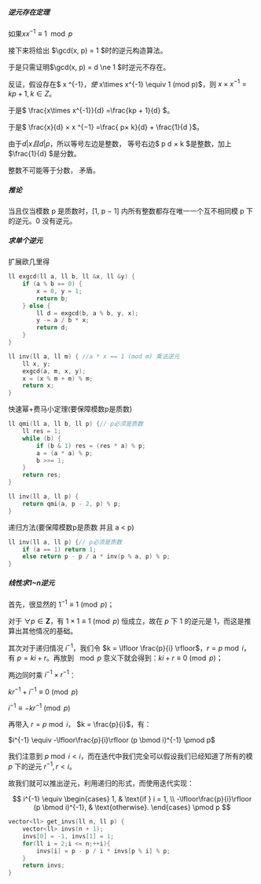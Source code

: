 ##### 逆元存在定理

如果$x x^{-1} \equiv 1 \mod p$

接下来将给出 $\gcd(x, p) = 1 $时的逆元构造算法。

于是只需证明$\gcd(x, p) = d \ne 1 $时逆元不存在。

 反证，假设存在$ x ^{-1}$，使$ x\times x^{-1} \equiv 1 (mod p)$，则 $x × x ^{−1 }= kp + 1, k ∈ Z$。

于是$ \frac{x\times x^{-1}}{d} =\frac{kp + 1}{d} $。

于是$ \frac{x}{d} × x ^{−1} =\frac{ p× k}{d} + \frac{1}{d }$。

由于$d | x 且 d | p$，所以等号左边是整数， 等号右边$ p d × k $是整数，加上 $\frac{1}{d} $是分数。

整数不可能等于分数， 矛盾。

##### 推论

当且仅当模数 p 是质数时，[1, p − 1] 内所有整数都存在唯一一个互不相同模 p 下的逆元。0 没有逆元。

##### 求单个逆元

扩展欧几里得

```cpp
ll exgcd(ll a, ll b, ll &x, ll &y) {
    if (a % b == 0) {
        x = 0, y = 1;
        return b;
    } else {
        ll d = exgcd(b, a % b, y, x);
        y -= a / b * x;
        return d;
    }
}

ll inv(ll a, ll m) { //a * x == 1 (mod m) 乘法逆元
    ll x, y;
    exgcd(a, m, x, y);
    x = (x % m + m) % m;
    return x;
}
```

快速幂+费马小定理(要保障模数p是质数)

```cpp
ll qmi(ll a, ll b, ll p) {// p必须是质数
    ll res = 1;
    while (b) {
        if (b & 1) res = (res * a) % p;
        a = (a * a) % p;
        b >>= 1;
    }
    return res;
}

ll inv(ll a, ll p) {
    return qmi(a, p - 2, p) % p;
}
```

递归方法(要保障模数p是质数 并且 a < p)

```cpp
ll inv(ll a, ll p) {// p必须是质数
    if (a == 1) return 1;
    else return p - p / a * inv(p % a, p) % p;
}
```





##### 线性求1~n逆元

首先，很显然的 $1^{-1} \equiv 1 \pmod p$；

对于 $\forall p \in \mathbf{Z}$，有 $1 \times 1 \equiv 1 \pmod p$ 恒成立，故在 $p$ 下 $1$ 的逆元是 $1$，而这是推算出其他情况的基础。

其次对于递归情况 $i^{-1}$，我们令 $k = \lfloor \frac{p}{i} \rfloor$，$r = p \bmod i$，有 $p = ki + r$。再放到 $\mod p$ 意义下就会得到：$ki+r \equiv 0 \pmod p$；

两边同时乘 $i^{-1} \times r^{-1}$：

$kr^{-1}+i^{-1} \equiv 0 \pmod p$

$i^{-1} \equiv -kr^{-1} \pmod p$

再带入 $r = p \bmod i$， $k = \frac{p}{i}$，有：

$i^{-1} \equiv -\lfloor\frac{p}{i}\rfloor (p \bmod i)^{-1} \pmod p$

我们注意到 $p \bmod i < i$，而在迭代中我们完全可以假设我们已经知道了所有的模 $p$ 下的逆元 $r^{-1}, r < i$。

故我们就可以推出逆元，利用递归的形式，而使用迭代实现：

$$
i^{-1} \equiv \begin{cases}
    1,                                           & \text{if } i = 1, \\
    -\lfloor\frac{p}{i}\rfloor (p \bmod i)^{-1}, & \text{otherwise}.
\end{cases} \pmod p
$$

```cpp
vector<ll> get_invs(ll n, ll p) {
    vector<ll> invs(n + 1);
    invs[0] = -1, invs[1] = 1;
    for(ll i = 2;i <= n;++i){
        invs[i] = p - p / i * invs[p % i] % p;
    }
    return invs;
}
```



